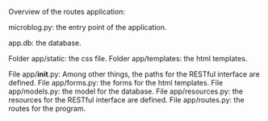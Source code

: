 Overview of the routes application:

microblog.py: the entry point of the application.

app.db: the database.

Folder app/static: the css file.
Folder app/templates: the html templates.

File app/__init__.py: Among other things, the paths for the RESTful interface are defined.
File app/forms.py: the forms for the html templates.
File app/models.py: the model for the database.
File app/resources.py: the resources for the RESTful interface are defined.
File app/routes.py: the routes for the program.



